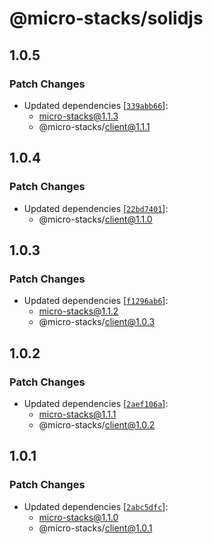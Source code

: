 # @micro-stacks/solidjs

## 1.0.5

### Patch Changes

- Updated dependencies [[`339abb66`](https://github.com/fungible-systems/micro-stacks/commit/339abb6647e14ea6b004c458d0a7687709292d9d)]:
  - micro-stacks@1.1.3
  - @micro-stacks/client@1.1.1

## 1.0.4

### Patch Changes

- Updated dependencies [[`22bd7401`](https://github.com/fungible-systems/micro-stacks/commit/22bd7401c3a2d038036b1f43782e202aa140708d)]:
  - @micro-stacks/client@1.1.0

## 1.0.3

### Patch Changes

- Updated dependencies [[`f1296ab6`](https://github.com/fungible-systems/micro-stacks/commit/f1296ab6166f2bc6c35454520047163d28f6425b)]:
  - micro-stacks@1.1.2
  - @micro-stacks/client@1.0.3

## 1.0.2

### Patch Changes

- Updated dependencies [[`2aef106a`](https://github.com/fungible-systems/micro-stacks/commit/2aef106a80a4476ccb4997f0199690a72732eeb1)]:
  - micro-stacks@1.1.1
  - @micro-stacks/client@1.0.2

## 1.0.1

### Patch Changes

- Updated dependencies [[`2abc5dfc`](https://github.com/fungible-systems/micro-stacks/commit/2abc5dfc6a825e22cbacd9d27cac3eace8363456)]:
  - micro-stacks@1.1.0
  - @micro-stacks/client@1.0.1
